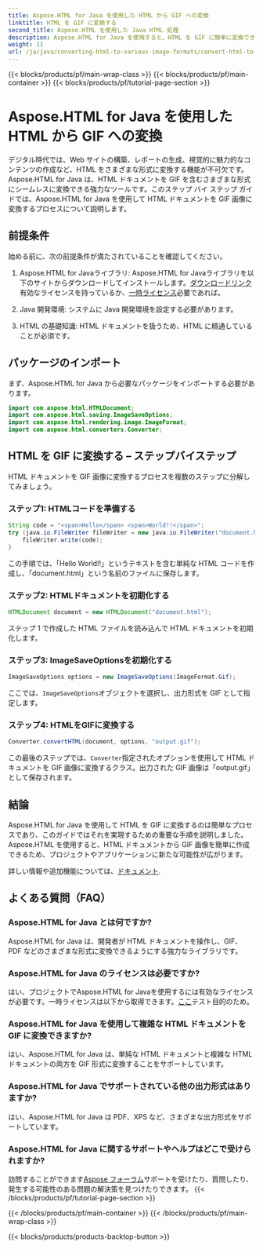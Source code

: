 ```yaml
---
title: Aspose.HTML for Java を使用した HTML から GIF への変換
linktitle: HTML を GIF に変換する
second_title: Aspose.HTML を使用した Java HTML 処理
description: Aspose.HTML for Java を使用すると、HTML を GIF に簡単に変換できます。HTML ドキュメントから魅力的な画像を作成します。今すぐ始めましょう!
weight: 11
url: /ja/java/converting-html-to-various-image-formats/convert-html-to-gif/
---
```


{{< blocks/products/pf/main-wrap-class >}}
{{< blocks/products/pf/main-container >}}
{{< blocks/products/pf/tutorial-page-section >}}

# Aspose.HTML for Java を使用した HTML から GIF への変換


デジタル時代では、Web サイトの構築、レポートの生成、視覚的に魅力的なコンテンツの作成など、HTML をさまざまな形式に変換する機能が不可欠です。Aspose.HTML for Java は、HTML ドキュメントを GIF を含むさまざまな形式にシームレスに変換できる強力なツールです。このステップ バイ ステップ ガイドでは、Aspose.HTML for Java を使用して HTML ドキュメントを GIF 画像に変換するプロセスについて説明します。

## 前提条件

始める前に、次の前提条件が満たされていることを確認してください。

1. Aspose.HTML for Javaライブラリ: Aspose.HTML for Javaライブラリを以下のサイトからダウンロードしてインストールします。[ダウンロードリンク](https://releases.aspose.com/html/java/)有効なライセンスを持っているか、[一時ライセンス](https://purchase.aspose.com/temporary-license/)必要であれば。

2. Java 開発環境: システムに Java 開発環境を設定する必要があります。

3. HTML の基礎知識: HTML ドキュメントを扱うため、HTML に精通していることが必須です。

## パッケージのインポート

まず、Aspose.HTML for Java から必要なパッケージをインポートする必要があります。

```java
import com.aspose.html.HTMLDocument;
import com.aspose.html.saving.ImageSaveOptions;
import com.aspose.html.rendering.image.ImageFormat;
import com.aspose.html.converters.Converter;
```

## HTML を GIF に変換する – ステップバイステップ

HTML ドキュメントを GIF 画像に変換するプロセスを複数のステップに分解してみましょう。

### ステップ1: HTMLコードを準備する

```java
String code = "<span>Hello</span> <span>World!!</span>";
try (java.io.FileWriter fileWriter = new java.io.FileWriter("document.html")) {
    fileWriter.write(code);
}
```

この手順では、「Hello World!!」というテキストを含む単純な HTML コードを作成し、「document.html」という名前のファイルに保存します。

### ステップ2: HTMLドキュメントを初期化する

```java
HTMLDocument document = new HTMLDocument("document.html");
```

ステップ 1 で作成した HTML ファイルを読み込んで HTML ドキュメントを初期化します。

### ステップ3: ImageSaveOptionsを初期化する

```java
ImageSaveOptions options = new ImageSaveOptions(ImageFormat.Gif);
```

ここでは、`ImageSaveOptions`オブジェクトを選択し、出力形式を GIF として指定します。

### ステップ4: HTMLをGIFに変換する

```java
Converter.convertHTML(document, options, "output.gif");
```

この最後のステップでは、`Converter`指定されたオプションを使用して HTML ドキュメントを GIF 画像に変換するクラス。出力された GIF 画像は「output.gif」として保存されます。

## 結論

Aspose.HTML for Java を使用して HTML を GIF に変換するのは簡単なプロセスであり、このガイドではそれを実現するための重要な手順を説明しました。Aspose.HTML を使用すると、HTML ドキュメントから GIF 画像を簡単に作成できるため、プロジェクトやアプリケーションに新たな可能性が広がります。

詳しい情報や追加機能については、[ドキュメント](https://reference.aspose.com/html/java/).

## よくある質問（FAQ）

### Aspose.HTML for Java とは何ですか?
   Aspose.HTML for Java は、開発者が HTML ドキュメントを操作し、GIF、PDF などのさまざまな形式に変換できるようにする強力なライブラリです。

### Aspose.HTML for Java のライセンスは必要ですか?
はい、プロジェクトでAspose.HTML for Javaを使用するには有効なライセンスが必要です。一時ライセンスは以下から取得できます。[ここ](https://purchase.aspose.com/temporary-license/)テスト目的のため。

### Aspose.HTML for Java を使用して複雑な HTML ドキュメントを GIF に変換できますか?
はい、Aspose.HTML for Java は、単純な HTML ドキュメントと複雑な HTML ドキュメントの両方を GIF 形式に変換することをサポートしています。

### Aspose.HTML for Java でサポートされている他の出力形式はありますか?
はい、Aspose.HTML for Java は PDF、XPS など、さまざまな出力形式をサポートしています。

### Aspose.HTML for Java に関するサポートやヘルプはどこで受けられますか?
訪問することができます[Aspose フォーラム](https://forum.aspose.com/)サポートを受けたり、質問したり、発生する可能性のある問題の解決策を見つけたりできます。
{{< /blocks/products/pf/tutorial-page-section >}}

{{< /blocks/products/pf/main-container >}}
{{< /blocks/products/pf/main-wrap-class >}}

{{< blocks/products/products-backtop-button >}}
